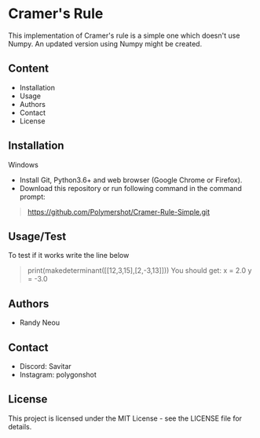 # Cramer's Rule
This implementation of Cramer's rule is a simple one which doesn't use Numpy. An updated version using Numpy might be created.
## Content
- Installation
- Usage
- Authors
- Contact
- License
## Installation
Windows
- Install Git, Python3.6+ and web browser (Google Chrome or Firefox).
- Download this repository or run following command in the command prompt:
> https://github.com/Polymershot/Cramer-Rule-Simple.git

## Usage/Test
To test if it works write the line below
> print(makedeterminant([[12,3,15],[2,-3,13]])) 
You should get:
> x = 2.0 y = -3.0
## Authors
- Randy Neou
## Contact
- Discord: Savitar
- Instagram: polygonshot
## License
This project is licensed under the MIT License - see the LICENSE file for details.
